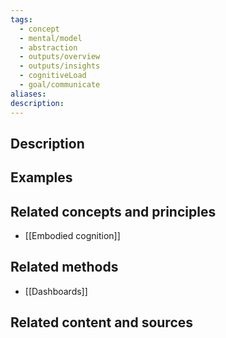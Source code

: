 ```yaml
---
tags:
  - concept
  - mental/model
  - abstraction
  - outputs/overview
  - outputs/insights
  - cognitiveLoad
  - goal/communicate
aliases: 
description:
---
```


## Description


## Examples 


## Related concepts and principles
- [[Embodied cognition]]

## Related methods
- [[Dashboards]]

## Related content and sources
